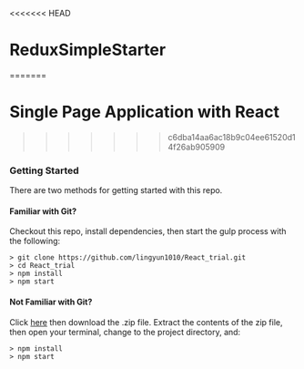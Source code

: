 <<<<<<< HEAD
# ReduxSimpleStarter
=======
# Single Page Application with React 
>>>>>>> c6dba14aa6ac18b9c04ee61520d14f26ab905909

### Getting Started

There are two methods for getting started with this repo.

#### Familiar with Git?
Checkout this repo, install dependencies, then start the gulp process with the following:

```
> git clone https://github.com/lingyun1010/React_trial.git
> cd React_trial
> npm install
> npm start
```

#### Not Familiar with Git?
Click [here](https://github.com/lingyun1010/React_trial.git) then download the .zip file.  Extract the contents of the zip file, then open your terminal, change to the project directory, and:

```
> npm install
> npm start
```
